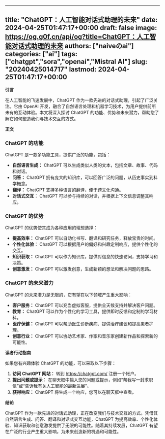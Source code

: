 
---
title: "ChatGPT：人工智能对话式助理的未来"
date: 2024-04-25T01:47:17+00:00
draft: false
image: https://og.g0f.cn/api/og?title=ChatGPT：人工智能对话式助理的未来
authors: ["naiveのai"]
categories: ["ai"]
tags: ["chatgpt","sora","openai","Mistral AI"]
slug: "20240425014717"
lastmod: 2024-04-25T01:47:17+00:00
---
**引言**

在人工智能的飞速发展中，ChatGPT 作为一款先进的对话式助理，引起了广泛关注。它由 OpenAI 开发，融合了自然语言处理和机器学习技术，为用户提供前所未有的互动体验。本文将深入探讨 ChatGPT 的功能、优势和未来潜力，帮助您了解它如何塑造我们与技术交互的方式。

**正文**

### ChatGPT 的功能

ChatGPT 是一款多功能工具，提供广泛的功能，包括：

- **自然语言生成：** ChatGPT 可以生成类似人类的文本，包括文章、故事、代码和对话。
- **问答：** ChatGPT 拥有庞大的知识库，可以回答广泛的问题，从历史事实到科学概念。
- **翻译：** ChatGPT 支持多种语言的翻译，便于跨文化沟通。
- **对话式交互：** ChatGPT 可以参与持续的对话，并根据上下文信息调整其响应。

### ChatGPT 的优势

ChatGPT 的优势使其成为各种应用的理想选择：

- **提高效率：** ChatGPT 可以自动化书写、翻译和研究任务，释放宝贵的时间。
- **个性化体验：** ChatGPT 可以根据用户的偏好和兴趣定制响应，提供个性化的交互。
- **知识获取：** ChatGPT 可以作为知识库，提供对信息的快速访问，支持学习和决策。
- **创意激发：** ChatGPT 可以激发创意，生成新颖的想法和解决问题的思路。

### ChatGPT 的未来潜力

ChatGPT 的未来潜力是无限的，它有望在以下领域产生重大影响：

- **客户服务：** ChatGPT 可以充当虚拟客服，提供全天候支持并解决客户问题。
- **教育：** ChatGPT 可以作为个性化的学习工具，提供即时反馈和定制的学习材料。
- **医疗保健：** ChatGPT 可以帮助医生诊断疾病、提供治疗建议和提高患者护理。
- **创意行业：** ChatGPT 可以协助艺术家、作家和音乐家创建新作品和探索新的可能性。

**读者行动指南**

如果您有兴趣体验 ChatGPT 的功能，可以采取以下步骤：

1. **访问 ChatGPT 网站：** 转到 https://chatgpt.com/ 注册一个帐户。
2. **提出问题或提示：** 在聊天框中输入您的问题或提示，例如“帮我写一封求职信”或“告诉我有关人工智能的最新进展”。
3. **获得响应：** ChatGPT 将生成一个响应，您可以在聊天框中查看。

**结论**

ChatGPT 作为一款先进的对话式助理，正在改变我们与技术交互的方式。凭借其自然语言生成、问答、翻译和对话式交互功能，ChatGPT 为提高效率、个性化体验、知识获取和创意激发提供了无限的可能性。随着其持续发展，ChatGPT 有望在广泛的行业产生重大影响，为未来创造新的机遇和可能性。